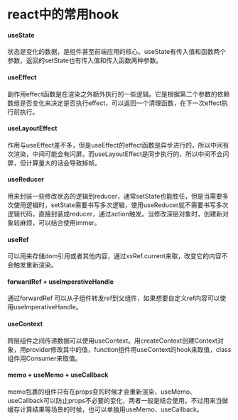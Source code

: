 # react中的常用hook

#### useState

状态是变化的数据，是组件甚至前端应用的核心。useState有传入值和函数两个参数，返回的setState也有传入值和传入函数两种参数。

#### useEffect

副作用effect函数是在渲染之外额外执行的一些逻辑。它是根据第二个参数的依赖数组是否变化来决定是否执行effect，可以返回一个清理函数，在下一次effect执行前执行。

#### useLayoutEffect

作用与useEffect差不多，但是useEffect的effect函数是异步进行的，所以中间有次渲染，中间可能会有闪屏。而useLayoutEffect是同步执行的，所以中间不会闪屏，但计算量大的话会导致掉帧。

#### useReducer

用来封装一些修改状态的逻辑到reducer，通常setState也能胜任，但是当需要多次使用逻辑时，setState需要书写多次逻辑，使用useReducer就不需要书写多次逻辑代码，直接封装成reducer，通过action触发。当修改深层对象时，创建新对象较麻烦，可以结合使用immer。

#### useRef

可以用来存储dom引用或者其他内容，通过xxRef.current来取，改变它的内容不会触发重新渲染。

#### forwardRef + useImperativeHandle

通过forwardRef 可以从子组件转发ref到父组件，如果想要自定义ref内容可以使用useImperativeHandle。

#### useContext

跨层组件之间传递数据可以使用useContext。用createContext创建Context对象，用provider修改其中的值，function组件用useContext的hook来取值，class组件用Consumer来取值。

#### memo + useMemo + useCallback

memo包裹的组件只有在props变的时候才会重新渲染，useMemo、useCallback可以防止props不必要的变化，两者一般是结合使用。不过用来当做缓存计算结果等场景的时候，也可以单独用useMemo、useCallback。



